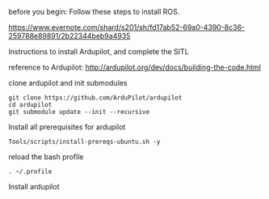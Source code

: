before you begin: Follow these steps to install ROS.

https://www.evernote.com/shard/s201/sh/fd17ab52-69a0-4390-8c36-259788e89891/2b22344beb9a4935


Instructions to install Ardupilot, and complete the SITL

reference to Ardupilot: http://ardupilot.org/dev/docs/building-the-code.html

clone ardupilot and init submodules

    git clone https://github.com/ArduPilot/ardupilot
    cd ardupilot
    git submodule update --init --recursive
        

Install all prerequisites for ardupilot

    Tools/scripts/install-prereqs-ubuntu.sh -y
    
reload the bash profile
    
    . ~/.profile
    
Install ardupilot

    